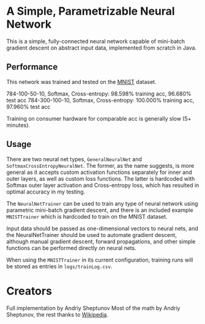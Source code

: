 # A Simple, Parametrizable Neural Network

This is a simple, fully-connected neural network capable of mini-batch gradient descent on abstract input data, 
implemented from scratch in Java.

## Performance
This network was trained and tested on the [MNIST](http://yann.lecun.com/exdb/mnist/) dataset.

784-100-50-10, Softmax, Cross-entropy: 98.598% training acc, 96.680% test acc
784-300-100-10, Softmax, Cross-entropy: 100.000% training acc, 97.960% test acc

Training on consumer hardware for comparable acc is generally slow (5+ minutes).

## Usage

There are two neural net types, `GeneralNeuralNet` and `SoftmaxCrossEntropyNeuralNet`. The former, as the name 
suggests, is more general as it accepts custom activation functions separately for inner and outer layers, as 
well as custom loss functions. The latter is hardcoded with Softmax outer layer activation and Cross-entropy loss, 
which has resulted in optimal accuracy in my testing.

The `NeuralNetTrainer` can be used to train any type of neural network using parametric mini-batch gradient descent, 
and there is an included example `MNISTTrainer` which is hardcoded to train on the MNIST dataset.

Input data should be passed as one-dimensional vectors to neural nets, and the NeuralNetTrainer should be used to 
automate gradient descent, although manual gradient descent, forward propagations, and other simple functions can 
be performed directly on neural nets.

When using the `MNISTTrainer` in its current configuration, training runs will be stored as entries in `logs/trainLog.csv`.

# Creators
Full implementation by Andriy Sheptunov
Most of the math by Andriy Sheptunov, the rest thanks to [Wikipedia](https://en.wikipedia.org/wiki/Backpropagation).
